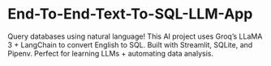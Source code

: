 # End-To-End-Text-To-SQL-LLM-App
Query databases using natural language! This AI project uses Groq’s LLaMA 3 + LangChain to convert English to SQL. Built with Streamlit, SQLite, and Pipenv. Perfect for learning LLMs + automating data analysis.
